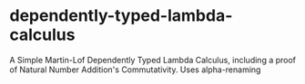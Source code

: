 # dependently-typed-lambda-calculus
A Simple Martin-Lof Dependently Typed Lambda Calculus, including a proof of Natural Number Addition's Commutativity. Uses alpha-renaming 
